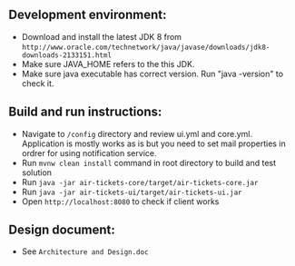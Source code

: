 Development environment:
------------------------
* Download and install the latest JDK 8 from `http://www.oracle.com/technetwork/java/javase/downloads/jdk8-downloads-2133151.html`
* Make sure JAVA_HOME refers to the this JDK.
* Make sure java executable has correct version. Run "java -version" to check it.

Build and run instructions:
---------------------------
* Navigate to `/config` directory and review ui.yml and core.yml. 
  Application is mostly works as is but you need to set mail properties in ordrer for using notification service. 
* Run `mvnw clean install` command in root directory to build and test solution
* Run `java -jar air-tickets-core/target/air-tickets-core.jar` 
* Run `java -jar air-tickets-ui/target/air-tickets-ui.jar` 
* Open `http://localhost:8080` to check if client works

Design document:
----------------
* See `Architecture and Design.doc`